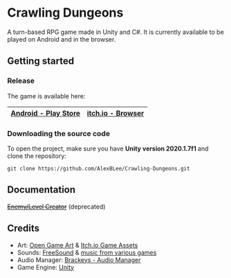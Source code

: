 # Crawling Dungeons
A turn-based RPG game made in Unity and C#. It is currently available to be played on Android and in the browser.

## Getting started

### Release

The game is available here:

| [Android - Play Store](https://play.google.com/store/apps/details?id=com.AlexLee.RPGGAME&hl=en)  | [itch.io - Browser](https://alexblee.itch.io/crawling-dungeons) 
| ------------- | ------------- |
### Downloading the source code

To open the project, make sure you have **Unity version 2020.1.7f1** and clone the repository:

```
git clone https://github.com/AlexBLee/Crawling-Dungeons.git
```

## Documentation

<strike>[Enemy/Level Creator](CreatorDocumentation.md)</strike> (deprecated)

## Credits

- Art: [Open Game Art](https://opengameart.org/) & [Itch.io Game Assets](https://itch.io/game-assets)
- Sounds: [FreeSound](https://freesound.org/) & [music from various games](MusicCredits.txt)
- Audio Manager: [Brackeys - Audio Manager](https://www.youtube.com/watch?v=6OT43pvUyfY)
- Game Engine: [Unity](https://unity3d.com/)
